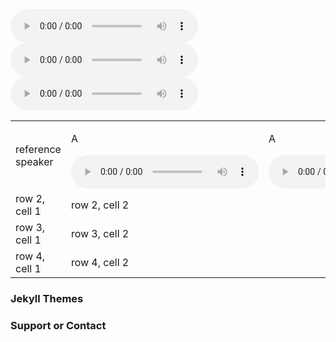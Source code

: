 <audio src="test/LJ005-0090.wav"  controls="controls" loop="loop" preload="auto" >
</audio>
<audio src="test/LJ005-0090.wav" controls></audio>
<audio src="/test/LJ005-0090.wav"  controls="controls" loop="loop" preload="auto" >
</audio>

<table border="0" width="300">
<tr>
<td>reference speaker</td>
<td><p>A</p><audio src="test/LJ005-0090.wav" controls width="10"></audio></td>
<td><p>A</p><audio src="test/LJ005-0090.wav" controls></audio></td>
<td><p>A</p><audio src="test/LJ005-0090.wav" controls></audio></td>
</tr>
<tr>
<td>row 2, cell 1</td>
<td>row 2, cell 2</td>
</tr>
 <tr>
<td>row 3, cell 1</td>
<td>row 3, cell 2</td>
</tr>
<tr>
<td>row 4, cell 1</td>
<td>row 4, cell 2</td>
</tr>
</table>

### Jekyll Themes

### Support or Contact

